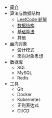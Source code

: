 * [简介](README.md)
* 算法与数据结构
  * [LeetCode 题解](http://jalan.space/leetcode-notebook)
  * [数据结构](algorithm/data-struct/README.md)
  * [基础算法](algorithm/al/README.md)
  * 其他
* 面向对象
  * 设计模式
  * 面向对象思想
* 数据库
  * SQL
  * MySQL
  * Redis
* 工具
  * Git
  * Docker
  * Kubernetes
  * 正则表达式
  * CI/CD